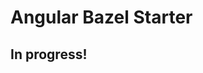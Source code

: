 # Angular Bazel Starter

## In progress!

<!--
// TODO update zone.js to latest version https://github.com/bazelbuild/rules_nodejs/issues/2212
// TODO unit tests
// TODO integration tests
// TODO ts_dev_server with socketio
-->
